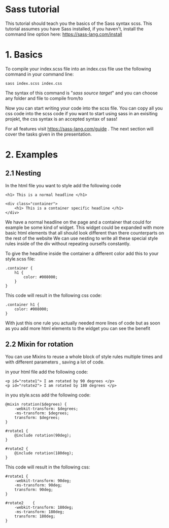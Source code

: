 # Sass tutorial

This tutorial should teach you the basics of the Sass syntax scss.
This tutorial assumes you have Sass installed, if you haven't, install the command line option here: https://sass-lang.com/install

# 1. Basics

To compile your index.scss file into an index.css file use the following command in your command line:

    sass index.scss index.css

The syntax of this command is "*sass source target*" and you can choose any folder and file to compile from/to

Now you can start writing your code into the scss file. 
You can copy all you css code into the scss code if you want to start using sass in an exisiting projekt, 
the css syntax is an accepted syntax of sass!

For all features visit https://sass-lang.com/guide . The next section will cover the tasks given in the presentation.

# 2. Examples

## 2.1 Nesting

In the html file you want to style add the following code
	
	<h1> This is a normal headline </h1>
	
	<div class="container">
		<h1> This is a container specific headline </h1>
	</div>
	
We have a normal headline on the page and a container that could for example be some kind of widget.
This widget could be expanded with more basic html elements that all should look different than there counterparts on the rest of the website
We can use nesting to write all these special style rules inside of the div without repeating ourselfs constantly.

To give the headline inside the container a different color add this to your style.scss file:

	.container {
		h1 {
			color: #008000;
		}
	}

This code will result in the following css code:

	.container h1 {
		color: #008000;
	}	

With just this one rule you actually needed more lines of code but as soon as you add more html elements to the widget you can see the benefit
	
## 2.2 Mixin for rotation

You can use Mixins to reuse a whole block of style rules multiple times and with different parameters , saving a lot of code.

in your html file add the following code:

	<p id="rotate1"> I am rotated by 90 degrees </p>
	<p id="rotate2"> I am rotated by 180 degrees </p>
	
in you style.scss add the following code:

	@mixin rotation($degrees) {
		-webkit-transform: $degrees;
		-ms-transform: $degrees;
		transform: $degrees;
	}
	
	#rotate1 {
		@include rotation(90deg);
	}
	
	#rotate2 {
		@include rotation(180deg);
	}
	
This code will result in the following css:

	#rotate1 {
		-webkit-transform: 90deg;
		-ms-transform: 90deg;
		transform: 90deg;
	}
	
	#rotate2	{
		-webkit-transform: 180deg;
		-ms-transform: 180deg;
		transform: 180deg;
	}
	